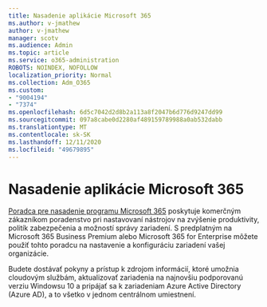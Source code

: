 ```yaml
---
title: Nasadenie aplikácie Microsoft 365
ms.author: v-jmathew
author: v-jmathew
manager: scotv
ms.audience: Admin
ms.topic: article
ms.service: o365-administration
ROBOTS: NOINDEX, NOFOLLOW
localization_priority: Normal
ms.collection: Adm_O365
ms.custom:
- "9004194"
- "7374"
ms.openlocfilehash: 6d5c7042d2d8b2a113a8f2047b6d776d9247dd99
ms.sourcegitcommit: 097a8cabe0d2280af489159789988a0ab532dabb
ms.translationtype: MT
ms.contentlocale: sk-SK
ms.lasthandoff: 12/11/2020
ms.locfileid: "49679895"
---
```

# <a name="deploy-microsoft-365"></a>Nasadenie aplikácie Microsoft 365

[Poradca pre nasadenie programu Microsoft 365](https://go.microsoft.com/fwlink/?linkid=2072646) poskytuje komerčným zákazníkom poradenstvo pri nastavovaní nástrojov na zvýšenie produktivity, politík zabezpečenia a možností správy zariadení. S predplatným na Microsoft 365 Business Premium alebo Microsoft 365 for Enterprise môžete použiť tohto poradcu na nastavenie a konfiguráciu zariadení vašej organizácie.

Budete dostávať pokyny a prístup k zdrojom informácií, ktoré umožnia cloudovým službám, aktualizovať zariadenia na najnovšiu podporovanú verziu Windowsu 10 a pripájať sa k zariadeniam Azure Active Directory (Azure AD), a to všetko v jednom centrálnom umiestnení.
